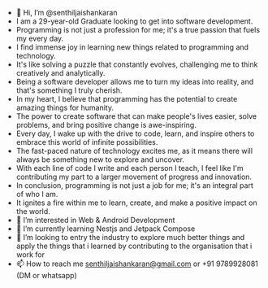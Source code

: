 - 👋 Hi, I’m @senthiljaishankaran
- I am a 29-year-old Graduate looking to get into software development.
- Programming is not just a profession for me; it's a true passion that fuels my every day.
- I find immense joy in learning new things related to programming and technology.
- It's like solving a puzzle that constantly evolves, challenging me to think creatively and analytically.
- Being a software developer allows me to turn my ideas into reality, and that's something I truly cherish. 
- In my heart, I believe that programming has the potential to create amazing things for humanity.
- The power to create software that can make people's lives easier, solve problems, and bring positive change is awe-inspiring.
- Every day, I wake up with the drive to code, learn, and inspire others to embrace this world of infinite possibilities.
- The fast-paced nature of technology excites me, as it means there will always be something new to explore and uncover.
- With each line of code I write and each person I teach, I feel like I'm contributing my part to a larger movement of progress and innovation.
- In conclusion, programming is not just a job for me; it's an integral part of who I am.
- It ignites a fire within me to learn, create, and make a positive impact on the world.
- 👀 I’m interested in Web & Android Development
- 🌱 I’m currently learning Nestjs and Jetpack Compose
- 💞️ I’m looking to entry the industry to explore much better things and apply the things that i learned by contributing to the organisation that i work for
- 📫 How to reach me senthiljaishankaran@gmail.com or +91 9789928081 (DM or whatsapp)

<!---
senthiljaishankaran/senthiljaishankaran is a ✨ special ✨ repository because its `README.md` (this file) appears on your GitHub profile.
You can click the Preview link to take a look at your changes.
--->
